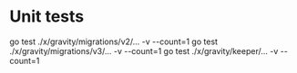 # Unit tests

go test ./x/gravity/migrations/v2/... -v --count=1
go test ./x/gravity/migrations/v3/... -v --count=1
go test ./x/gravity/keeper/... -v --count=1
